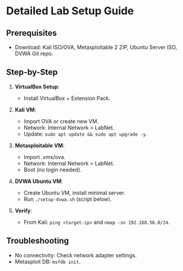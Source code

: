 # Detailed Lab Setup Guide

## Prerequisites
- Download: Kali ISO/OVA, Metasploitable 2 ZIP, Ubuntu Server ISO, DVWA Git repo.

## Step-by-Step
1. **VirtualBox Setup**:
   - Install VirtualBox + Extension Pack.

2. **Kali VM**:
   - Import OVA or create new VM.
   - Network: Internal Network > LabNet.
   - Update: `sudo apt update && sudo apt upgrade -y`.

3. **Metasploitable VM**:
   - Import .vmx/ova.
   - Network: Internal Network > LabNet.
   - Boot (no login needed).

4. **DVWA Ubuntu VM**:
   - Create Ubuntu VM, install minimal server.
   - Run `./setup-dvwa.sh` (script below).

5. **Verify**:
   - From Kali: `ping <target-ip>` and `nmap -sn 192.168.56.0/24`.

## Troubleshooting
- No connectivity: Check network adapter settings.
- Metasploit DB: `msfdb init`.
